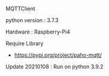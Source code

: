 MQTTClient

python version : 3.7.3

Hardware : Raspberry-Pi4

Require Library
- https://pypi.org/project/paho-mqtt/

Update
20210108 : Run on python 3.9.2